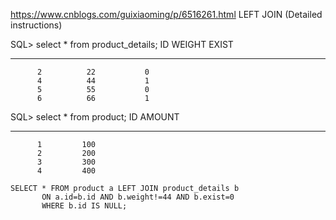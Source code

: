 https://www.cnblogs.com/guixiaoming/p/6516261.html  LEFT JOIN (Detailed instructions)

SQL> select * from product_details;
              ID              WEIGHT                EXIST

----------- ----------- -----------
          2          22           0
          4          44           1
          5          55           0
          6          66           1





SQL> select * from product;
         ID      AMOUNT

----------- -----------
          1         100
          2         200
          3         300
          4         400





```
SELECT * FROM product a LEFT JOIN product_details b
       ON a.id=b.id AND b.weight!=44 AND b.exist=0
       WHERE b.id IS NULL;
```

